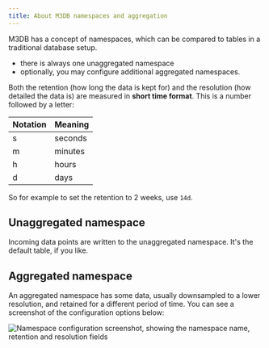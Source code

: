 ```yaml
---
title: About M3DB namespaces and aggregation
---
```


M3DB has a concept of namespaces, which can be compared to tables in a
traditional database setup.

-   there is always one unaggregated namespace
-   optionally, you may configure additional aggregated namespaces.

Both the retention (how long the data is kept for) and the resolution
(how detailed the data is) are measured in **short time format**. This
is a number followed by a letter:

| Notation | Meaning |
| -------- | ------- |
| s        | seconds |
| m        | minutes |
| h        | hours   |
| d        | days    |

So for example to set the retention to 2 weeks, use `14d`.

## Unaggregated namespace

Incoming data points are written to the unaggregated namespace. It's
the default table, if you like.

## Aggregated namespace

An aggregated namespace has some data, usually downsampled to a lower
resolution, and retained for a different period of time. You can see a
screenshot of the configuration options below:

![Namespace configuration screenshot, showing the namespace name, retention and resolution fields](/images/products/m3db/configure-namespace.png)
